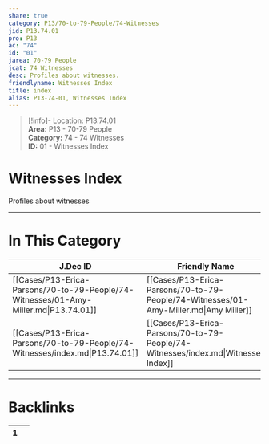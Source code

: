 ```yaml
---  
share: true  
category: P13/70-to-79-People/74-Witnesses  
jid: P13.74.01  
pro: P13  
ac: "74"  
id: "01"  
jarea: 70-79 People  
jcat: 74 Witnesses  
desc: Profiles about witnesses.  
friendlyname: Witnesses Index  
title: index  
alias: P13-74-01, Witnesses Index  
---  
```

  
>[!info]- Location: P13.74.01  
>**Area:** P13 - 70-79 People  
>**Category:** 74 - 74 Witnesses  
>**ID:** 01 - Witnesses Index  
  
# Witnesses Index  
  
Profiles about witnesses  
   
  
  
---  
# In This Category  
  
| J.Dec ID                                                                             | Friendly Name                                                                         | Description               |  
| ------------------------------------------------------------------------------------ | ------------------------------------------------------------------------------------- | ------------------------- |  
| [[Cases/P13-Erica-Parsons/70-to-79-People/74-Witnesses/01-Amy-Miller.md\|P13.74.01]] | [[Cases/P13-Erica-Parsons/70-to-79-People/74-Witnesses/01-Amy-Miller.md\|Amy Miller]] | Witness                   |  
| [[Cases/P13-Erica-Parsons/70-to-79-People/74-Witnesses/index.md\|P13.74.01]]         | [[Cases/P13-Erica-Parsons/70-to-79-People/74-Witnesses/index.md\|Witnesses Index]]    | Profiles about witnesses. |  
  
  
---  
# Backlinks  
<div><table class="dataview table-view-table"><thead class="table-view-thead"><tr class="table-view-tr-header"><th class="table-view-th"><span></span><span class="dataview small-text">1</span></th><th class="table-view-th"><span></span></th></tr></thead><tbody class="table-view-tbody"></tbody></table></div>